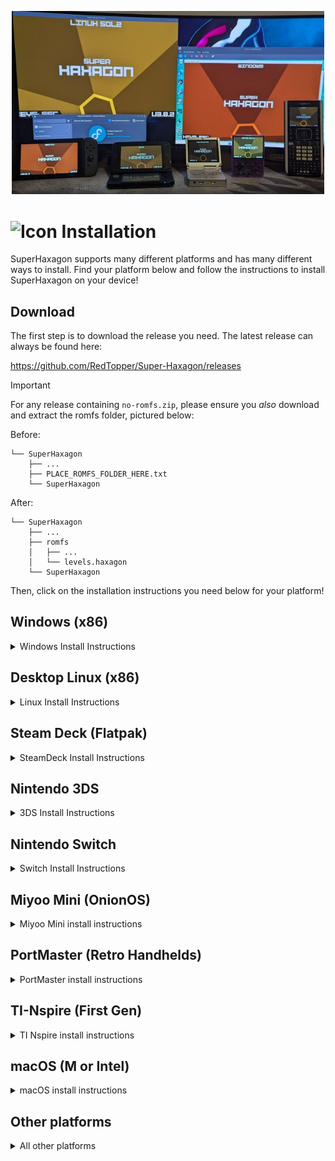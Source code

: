 <p align="center"><img width="500" src="./media/screenshots/install-banner.jpg" alt="Platforms" title="Platforms SuperHaxagon runs on"/></p>

# ![Icon](./media/icon-3ds.png "Icon") Installation

SuperHaxagon supports many different platforms and has many different ways to install. Find your platform below and 
follow the instructions to install SuperHaxagon on your device!

## Download

The first step is to download the release you need. The latest release can always be found here:

https://github.com/RedTopper/Super-Haxagon/releases

> [!IMPORTANT]  
> For any release containing `no-romfs.zip`, please ensure you _also_ download and extract the romfs folder, 
> pictured below:

Before:

```
└── SuperHaxagon
    ├── ...
    ├── PLACE_ROMFS_FOLDER_HERE.txt
    └── SuperHaxagon
```

After:

```
└── SuperHaxagon
    ├── ...
    ├── romfs
    │   ├── ...
    │   └── levels.haxagon
    └── SuperHaxagon
```

Then, click on the installation instructions you need below for your platform!

## Windows (x86)

<details><summary>Windows Install Instructions</summary>

_Note: SFML requires a graphics adapter with OpenGL 3.2 or higher. SuperHaxagon may be unsupported on 
first generation Intel processors, Remote Desktop sessions, or VMs with no hardware acceleration. 
See [#22](https://github.com/RedTopper/Super-Haxagon/issues/22) for details._

1. Download `SuperHaxagon-Windows-x86-no-romfs.zip` and `romfs.zip`
2. Extract the files into any empty directory
3. Place the `romfs` folder from `romfs.zip` next to the `.exe` file
4. Launch the game!

</details>

## Desktop Linux (x86)

<details><summary>Linux Install Instructions</summary>

There are 2 different native ways to install SuperHaxagon on Linux. Pick one that works best for you below!
(For Flatpak, see Steam Deck instructions in the next section)

### SFML (Static Link)

SFML is statically linked, so you shouldn't need it installed as a dependency!

1. Download `SuperHaxagon-Linux-x86-SFML-no-romfs.zip` and `romfs.zip`
2. Extract the files into any empty directory
3. Extract and place the `romfs` folder from `romfs.zip` next to the `SuperHaxagon` file
4. `./SuperHaxagon`

### SDL2 (Dynamic Link)

The SDL2 driver requires SDL2 installed on your system. Please find the appropriate command for your distro to install 
SDL2 first! SDL2 comes with native controller support.

1. Install SDL2 from your distro's package manager, if needed  
   Fedora: `sudo dnf install -y SDL2 SDL2_mixer SDL2_ttf`  
   Ubuntu: `sudo apt update && sudo apt install -y libsdl2 libsdl2-mixer libsdl2-ttf`  
2. Download `SuperHaxagon-Linux-x86-SDL2-no-romfs.zip` and `romfs.zip`
3. Extract the files into any empty directory
4. Extract and place the `romfs` folder from `romfs.zip` next to the `SuperHaxagon` file
5. `./SuperHaxagon`

</details>

## Steam Deck (Flatpak)

<details><summary>SteamDeck Install Instructions</summary>

### Easy Installation via Discover and Steam

1. Download `net.awalter.SuperHaxagon.flatpak`
2. Open the `.flatpak` file in Discover and press install:  
   ![Discover Install Screen](./media/screenshots/Screenshot_20250406_193243.png)  
3. Test SuperHaxagon by launching the game through the Application Launcher  
   ![Application Launcher with SuperHaxagon Selected](./media/screenshots/Screenshot_20250406_193403.png)  
4. Add SuperHaxagon as a Non-Steam Game  
   ![Location of Add a Non-Steam Game in Steam Client](./media/screenshots/Screenshot_20250406_193424.png)  
   ![SuperHaxagon Selected in Program List](./media/screenshots/Screenshot_20250406_193548.png)  
5. Leave Desktop Mode and launch via "NON-STEAM" tab on the Library view

### Via CLI (All other platforms)

1. Download `net.awalter.SuperHaxagon.flatpak`
2. Run `flatpak --user install net.awalter.SuperHaxagon.flatpak`
3. Run `flatpak run net.awalter.SuperHaxagon` or find SuperHaxagon in your system's application launcher!

</details>

## Nintendo 3DS

<details><summary>3DS Install Instructions</summary>

The Nintendo 3DS ***REQUIRES*** the DSP firmware to be dumped to hear audio! Please use the 
`DSP1` Homebrew app FIRST to hear the game audio!

### .cia

1. Download `SuperHaxagon.cia` and place it on your SD card
2. Install `SuperHaxagon.cia` using FBI or a similar installer
3. Launch SuperHaxagon from your home menu

### .3dsx

1. Download `SuperHaxagon.3dsx` and place it in `sdmc:/3ds`
2. Launch the homebrew launcher
3. Launch SuperHaxagon

If you want to change the title screen music, you can additionally place any .ogg file on your SD card at
`sdmc:/3ds/data/haxagon/title.ogg`

</details>

## Nintendo Switch

<details><summary>Switch Install Instructions</summary>

1. Download `SuperHaxagon.nro` and place it in `sdmc:/switch/SuperHaxagon`
2. Launch the homebrew launcher (either in Applet mode (Album) or Game mode (R) )
3. Launch SuperHaxagon

If you want to change the title screen music, you can additionally place any .ogg file on your SD card at
`sdmc:/switch/SuperHaxagon/title.ogg`

</details>

## Miyoo Mini (OnionOS)

<details><summary>Miyoo Mini install instructions</summary>

The stock OS is not supported or tested. Please use OnionOS.

1. Download `SuperHaxagon-MiyooMini-armhf-no-romfs.zip` and `romfs.zip`
2. Extract and merge the `Roms` folder to the root of your SD card
3. Navigate to `Roms/PORTS/Games/SuperHaxagon/` and extract the `romfs` folder from `romfs.zip`
4. On the Miyoo device, navigate to Games > Ports > ~Import ports
5. Find SuperHaxagon in the Arcade folder and launch!

</details>

## PortMaster (Retro Handhelds)

<details><summary>PortMaster install instructions</summary>

The PortMaster should work on any CFW where PortMaster is supported. Please use the "autoinstall" 
folder to install the zip manually from this repo. It is "Ready to Run" and contains all assets, 
including the romfs folder.

1. Download `SuperHaxagon-PortMaster-arm64-autoinstall.zip`
2. Place it in your PortMaster's `autoinstall` folder
   * For muOS: `/mnt/mmc/MUOS/PortMaster/autoinstall/`
   * For Knulli: `/media/SHARE/system/.local/share/PortMaster/autoinstall/`
   * For other CFWs, see the PortMaster documentation for your platform.
3. Launch the PortMaster app and watch it install
4. Refresh your game list (varies by CFW)
5. Find SuperHaxagon (likely in Ports) and launch it!

</details>

## TI-Nspire (First Gen)

<details><summary>TI Nspire install instructions</summary>

Before installing, make sure you have [ndless](https://ndless.me/) for your calculator. Newer versions of the TI-Nspire may not
be supported.

1. Download `SuperHaxagon.tns`
2. Transfer it to your calculator with the [Computer Link](https://education.ti.com/en/products/computer-software/ti-nspire-computer-link) Software
3. Launch the game!

</details>

## macOS (M or Intel)

<details><summary>macOS install instructions</summary>

Unfortunately I do not have a macOS machine regularly test SuperHaxagon with, but it should always build!

The release build is built for M1 processors (arm64). [Intel based macs will need to follow the Building instructions](./driver/macOS/README.md)

1. Download `SuperHaxagon-macOS-arm.tar`
2. Extract the files into any empty directory
3. Launch the application by right-clicking and choosing "Open"

</details>

## Other platforms

<details><summary>All other platforms</summary>

It may be possible to build and run SuperHaxagon on other platforms, as it is designed to be portable. I don't supply builds,
for Windows or Linux on ARM (excluding PortMaster), but you can likely build it by following the instructions in the
[README.md](./README.md). I'd love to hear any success for building for other platforms!

</details>

